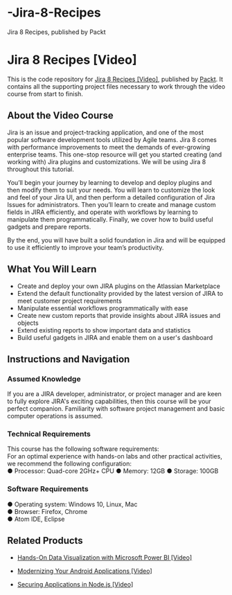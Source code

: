 


# -Jira-8-Recipes
 Jira 8 Recipes, published by Packt
# Jira 8 Recipes [Video]
This is the code repository for [Jira 8 Recipes [Video]](https://www.packtpub.com/business-other/jira-8-recipes-video), published by [Packt](https://www.packtpub.com/?utm_source=github). It contains all the supporting project files necessary to work through the video course from start to finish.
## About the Video Course
Jira is an issue and project-tracking application, and one of the most popular software development tools utilized by Agile teams. Jira 8 comes with performance improvements to meet the demands of ever-growing enterprise teams. This one-stop resource will get you started creating (and working with) Jira plugins and customizations. We will be using Jira 8 throughout this tutorial.

You’ll begin your journey by learning to develop and deploy plugins and then modify them to suit your needs. You will learn to customize the look and feel of your Jira UI, and then perform a detailed configuration of Jira Issues for administrators. Then you’ll learn to create and manage custom fields in JIRA efficiently, and operate with workflows by learning to manipulate them programmatically. Finally, we cover how to build useful gadgets and prepare reports.

By the end, you will have built a solid foundation in Jira and will be equipped to use it efficiently to improve your team’s productivity.

<H2>What You Will Learn</H2>
<DIV class=book-info-will-learn-text>
<UL>
<LI> Create and deploy your own JIRA plugins on the Atlassian Marketplace
<LI> Extend the default functionality provided by the latest version of JIRA to meet customer project requirements
<LI> Manipulate essential workflows programmatically with ease
<LI> Create new custom reports that provide insights about JIRA issues and objects
<LI> Extend existing reports to show important data and statistics
<LI> Build useful gadgets in JIRA and enable them on a user's dashboard
</LI></UL></DIV>

## Instructions and Navigation
### Assumed Knowledge
If you are a JIRA developer, administrator, or project manager and are keen to fully explore JIRA's exciting capabilities, then this course will be your perfect companion.
Familiarity with software project management and basic computer operations is assumed.
### Technical Requirements
This course has the following software requirements:<br/>
For an optimal experience with hands-on labs and other practical activities, we recommend the following configuration:</br>
●	Processor: Quad-core 2GHz+ CPU
●	Memory: 12GB
●	Storage: 100GB

### Software Requirements </br>
●	Operating system: Windows 10, Linux, Mac </br>
●	Browser: Firefox, Chrome </br>
●	Atom IDE, Eclipse </br>


## Related Products
* [Hands-On Data Visualization with Microsoft Power BI [Video]](https://www.packtpub.com/big-data-and-business-intelligence/hands-data-visualization-microsoft-power-bi-video?utm_source=github&utm_medium=repository&utm_campaign=9781789805185)

* [Modernizing Your Android Applications [Video]](https://www.packtpub.com/application-development/modernizing-your-android-applications-video?utm_source=github&utm_medium=repository&utm_campaign=9781789950502)

* [Securing Applications in Node.js [Video]](https://www.packtpub.com/web-development/securing-applications-nodejs-video?utm_source=github&utm_medium=repository&utm_campaign=9781789136791)

